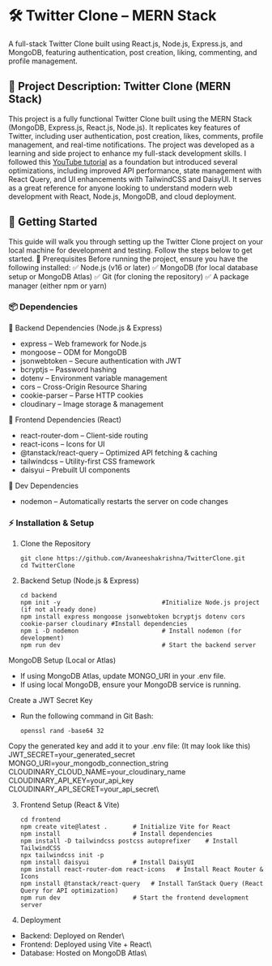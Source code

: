# 🛠 Twitter Clone – MERN Stack

A full-stack Twitter Clone built using React.js, Node.js, Express.js, and MongoDB, featuring authentication, post creation, liking, commenting, and profile management.

## 📌 Project Description: Twitter Clone (MERN Stack)

This project is a fully functional Twitter Clone built using the MERN Stack (MongoDB, Express.js, React.js, Node.js). It replicates key features of Twitter, including user authentication, post creation, likes, comments, profile management, and real-time notifications.
The project was developed as a learning and side project to enhance my full-stack development skills. I followed this [YouTube tutorial](https://www.youtube.com/watch?v=4GUVz2psWUg) as a foundation but introduced several optimizations, including improved API performance, state management with React Query, and UI enhancements with TailwindCSS and DaisyUI.
It serves as a great reference for anyone looking to understand modern web development with React, Node.js, MongoDB, and cloud deployment.

## 🚀 Getting Started
This guide will walk you through setting up the Twitter Clone project on your local machine for development and testing. Follow the steps below to get started.
📌 Prerequisites
Before running the project, ensure you have the following installed:
✅ Node.js (v16 or later)
✅ MongoDB (for local database setup or MongoDB Atlas)
✅ Git (for cloning the repository)
✅ A package manager (either npm or yarn)

### 📦 Dependencies

🔹 Backend Dependencies (Node.js & Express)
  - express – Web framework for Node.js
  - mongoose – ODM for MongoDB
  - jsonwebtoken – Secure authentication with JWT
  - bcryptjs – Password hashing
  - dotenv – Environment variable management
  - cors – Cross-Origin Resource Sharing
  - cookie-parser – Parse HTTP cookies
  - cloudinary – Image storage & management
    
🔹 Frontend Dependencies (React)
  - react-router-dom – Client-side routing
  - react-icons – Icons for UI
  - @tanstack/react-query – Optimized API fetching & caching
  - tailwindcss – Utility-first CSS framework
  - daisyui – Prebuilt UI components
    
🔹 Dev Dependencies
  - nodemon – Automatically restarts the server on code changes

### ⚡ Installation & Setup
1. Clone the Repository
   ```
   git clone https://github.com/Avaneeshakrishna/TwitterClone.git
   cd TwitterClone
   ```

2. Backend Setup (Node.js & Express)
   ```
   cd backend
   npm init -y                            #Initialize Node.js project (if not already done)
   npm install express mongoose jsonwebtoken bcryptjs dotenv cors cookie-parser cloudinary #Install dependencies
   npm i -D nodemon                       # Install nodemon (for development)
   npm run dev                            # Start the backend server
   ```
  MongoDB Setup (Local or Atlas)
   - If using MongoDB Atlas, update MONGO_URI in your .env file.
   - If using local MongoDB, ensure your MongoDB service is running.

  Create a JWT Secret Key
  - Run the following command in Git Bash:
    ```
    openssl rand -base64 32
    ```
  Copy the generated key and add it to your .env file: (It may look like this)\
  JWT_SECRET=your_generated_secret\
  MONGO_URI=your_mongodb_connection_string\
  CLOUDINARY_CLOUD_NAME=your_cloudinary_name\
  CLOUDINARY_API_KEY=your_api_key\
  CLOUDINARY_API_SECRET=your_api_secret\

3. Frontend Setup (React & Vite)
   ```
   cd frontend
   npm create vite@latest .       # Initialize Vite for React
   npm install                    # Install dependencies
   npm install -D tailwindcss postcss autoprefixer    # Install TailwindCSS
   npx tailwindcss init -p
   npm install daisyui            # Install DaisyUI
   npm install react-router-dom react-icons   # Install React Router & Icons
   npm install @tanstack/react-query   # Install TanStack Query (React Query for API optimization)
   npm run dev                    # Start the frontend development server
   ```

4. Deployment
  - Backend: Deployed on Render\
  - Frontend: Deployed using Vite + React\
  - Database: Hosted on MongoDB Atlas\
